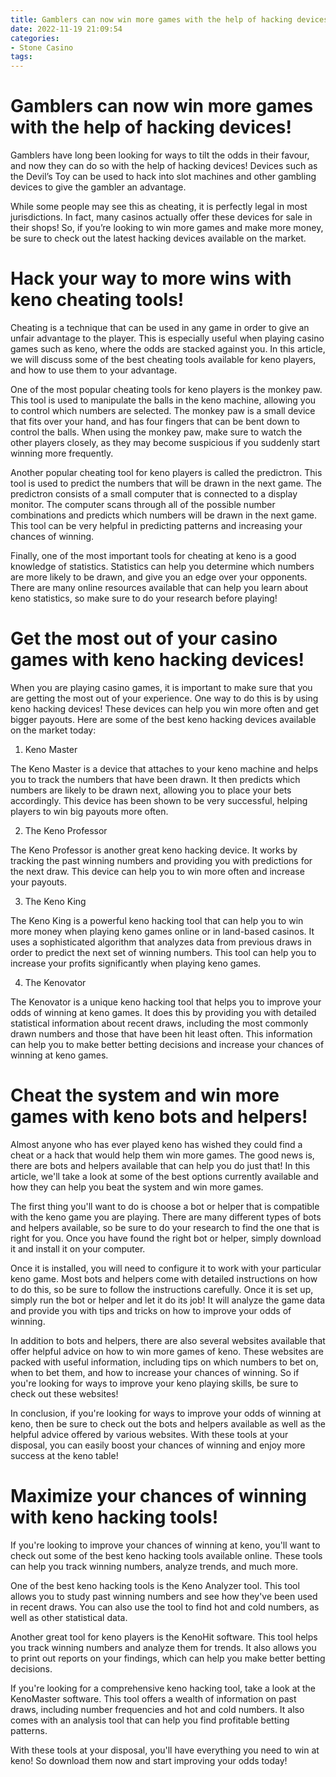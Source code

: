 ```yaml
---
title: Gamblers can now win more games with the help of hacking devices!
date: 2022-11-19 21:09:54
categories:
- Stone Casino
tags:
---
```



#  Gamblers can now win more games with the help of hacking devices!

Gamblers have long been looking for ways to tilt the odds in their favour, and now they can do so with the help of hacking devices! Devices such as the Devil’s Toy can be used to hack into slot machines and other gambling devices to give the gambler an advantage.

While some people may see this as cheating, it is perfectly legal in most jurisdictions. In fact, many casinos actually offer these devices for sale in their shops! So, if you’re looking to win more games and make more money, be sure to check out the latest hacking devices available on the market.

#  Hack your way to more wins with keno cheating tools!

Cheating is a technique that can be used in any game in order to give an unfair advantage to the player. This is especially useful when playing casino games such as keno, where the odds are stacked against you. In this article, we will discuss some of the best cheating tools available for keno players, and how to use them to your advantage.

One of the most popular cheating tools for keno players is the monkey paw. This tool is used to manipulate the balls in the keno machine, allowing you to control which numbers are selected. The monkey paw is a small device that fits over your hand, and has four fingers that can be bent down to control the balls. When using the monkey paw, make sure to watch the other players closely, as they may become suspicious if you suddenly start winning more frequently.

Another popular cheating tool for keno players is called the predictron. This tool is used to predict the numbers that will be drawn in the next game. The predictron consists of a small computer that is connected to a display monitor. The computer scans through all of the possible number combinations and predicts which numbers will be drawn in the next game. This tool can be very helpful in predicting patterns and increasing your chances of winning.

Finally, one of the most important tools for cheating at keno is a good knowledge of statistics. Statistics can help you determine which numbers are more likely to be drawn, and give you an edge over your opponents. There are many online resources available that can help you learn about keno statistics, so make sure to do your research before playing!

#  Get the most out of your casino games with keno hacking devices!

When you are playing casino games, it is important to make sure that you are getting the most out of your experience. One way to do this is by using keno hacking devices! These devices can help you win more often and get bigger payouts. Here are some of the best keno hacking devices available on the market today:

1. Keno Master

The Keno Master is a device that attaches to your keno machine and helps you to track the numbers that have been drawn. It then predicts which numbers are likely to be drawn next, allowing you to place your bets accordingly. This device has been shown to be very successful, helping players to win big payouts more often.

2. The Keno Professor

The Keno Professor is another great keno hacking device. It works by tracking the past winning numbers and providing you with predictions for the next draw. This device can help you to win more often and increase your payouts.

3. The Keno King

The Keno King is a powerful keno hacking tool that can help you to win more money when playing keno games online or in land-based casinos. It uses a sophisticated algorithm that analyzes data from previous draws in order to predict the next set of winning numbers. This tool can help you to increase your profits significantly when playing keno games.

4. The Kenovator

The Kenovator is a unique keno hacking tool that helps you to improve your odds of winning at keno games. It does this by providing you with detailed statistical information about recent draws, including the most commonly drawn numbers and those that have been hit least often. This information can help you to make better betting decisions and increase your chances of winning at keno games.

#  Cheat the system and win more games with keno bots and helpers!

Almost anyone who has ever played keno has wished they could find a cheat or a hack that would help them win more games. The good news is, there are bots and helpers available that can help you do just that! In this article, we'll take a look at some of the best options currently available and how they can help you beat the system and win more games.

The first thing you'll want to do is choose a bot or helper that is compatible with the keno game you are playing. There are many different types of bots and helpers available, so be sure to do your research to find the one that is right for you. Once you have found the right bot or helper, simply download it and install it on your computer.

Once it is installed, you will need to configure it to work with your particular keno game. Most bots and helpers come with detailed instructions on how to do this, so be sure to follow the instructions carefully. Once it is set up, simply run the bot or helper and let it do its job! It will analyze the game data and provide you with tips and tricks on how to improve your odds of winning.

In addition to bots and helpers, there are also several websites available that offer helpful advice on how to win more games of keno. These websites are packed with useful information, including tips on which numbers to bet on, when to bet them, and how to increase your chances of winning. So if you're looking for ways to improve your keno playing skills, be sure to check out these websites!

In conclusion, if you're looking for ways to improve your odds of winning at keno, then be sure to check out the bots and helpers available as well as the helpful advice offered by various websites. With these tools at your disposal, you can easily boost your chances of winning and enjoy more success at the keno table!

#  Maximize your chances of winning with keno hacking tools!

If you're looking to improve your chances of winning at keno, you'll want to check out some of the best keno hacking tools available online. These tools can help you track winning numbers, analyze trends, and much more.

One of the best keno hacking tools is the Keno Analyzer tool. This tool allows you to study past winning numbers and see how they've been used in recent draws. You can also use the tool to find hot and cold numbers, as well as other statistical data.

Another great tool for keno players is the KenoHit software. This tool helps you track winning numbers and analyze them for trends. It also allows you to print out reports on your findings, which can help you make better betting decisions.

If you're looking for a comprehensive keno hacking tool, take a look at the KenoMaster software. This tool offers a wealth of information on past draws, including number frequencies and hot and cold numbers. It also comes with an analysis tool that can help you find profitable betting patterns.

With these tools at your disposal, you'll have everything you need to win at keno! So download them now and start improving your odds today!